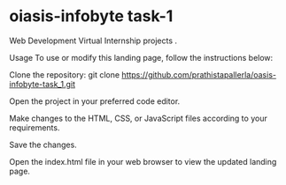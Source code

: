 # oiasis-infobyte task-1
Web Development Virtual Internship projects .


Usage
To use or modify this landing page, follow the instructions below:

Clone the repository: git clone https://github.com/prathistapallerla/oasis-infobyte-task_1.git

Open the project in your preferred code editor.

Make changes to the HTML, CSS, or JavaScript files according to your requirements.

Save the changes.

Open the index.html file in your web browser to view the updated landing page.
